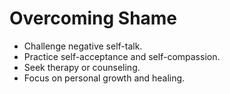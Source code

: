 # Overcoming Shame

- Challenge negative self-talk.
- Practice self-acceptance and self-compassion.
- Seek therapy or counseling.
- Focus on personal growth and healing.

